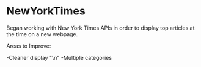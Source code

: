 # NewYorkTimes

Began working with New York Times APIs in order to display top articles at the time on a new webpage.


Areas to Improve:

-Cleaner display "\n"
-Multiple categories
